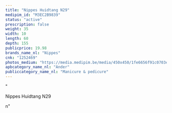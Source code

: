 ```yaml
---
title: "Nippes Huidtang N29"
medipim_id: "M3EC2B9839"
status: "active"
prescription: false
weight: 35
width: 10
length: 60
depth: 155
publicprice: 19.98
brands_name_nl: "Nippes"
cnk: "1252469"
photos_medium: "https://media.medipim.be/media/450x450/1fe6656f91c0703e10e81e2ebe55553a783e4b7d.jpg"
apbcategory_name_nl: "Ander"
publiccategory_name_nl: "Manicure & pedicure"
---
```

"<p>Nippes Huidtang N29</p>n"
